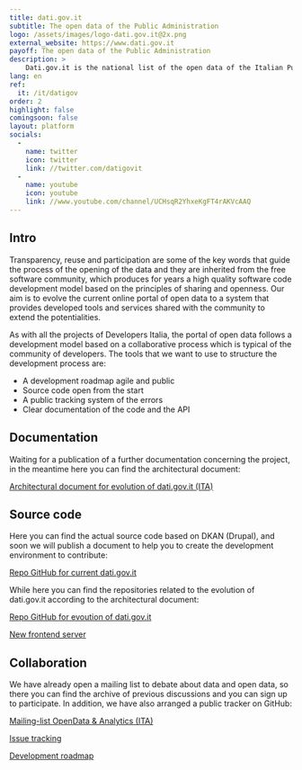 ```yaml
---
title: dati.gov.it
subtitle: The open data of the Public Administration
logo: /assets/images/logo-dati.gov.it@2x.png
external_website: https://www.dati.gov.it
payoff: The open data of the Public Administration
description: >
    Dati.gov.it is the national list of the open data of the Italian Public Administrations.  It has been created with the aim to aggregate in a single portal most of the open data displayed by the various administrations both local and national.
lang: en
ref:
  it: /it/datigov
order: 2
highlight: false
comingsoon: false
layout: platform
socials:
  -
    name: twitter
    icon: twitter
    link: //twitter.com/datigovit
  -
    name: youtube
    icon: youtube
    link: //www.youtube.com/channel/UCHsqR2YhxeKgFT4rAKVcAAQ
---
```


## Intro
Transparency, reuse and participation are some of the key words that guide the process of the opening of the data and they are inherited from the free software community, which produces for years a high quality software code development model based on the principles of sharing and openness.
Our aim is to evolve the current online portal of open data to a system that provides developed tools and services shared with the community to extend the potentialities.

As with all the projects of Developers Italia, the portal of open data follows a development model based on a collaborative process  which is typical of the community of developers. The tools that we want to use to structure the development process are:

  * A development roadmap agile and public
  * Source code open from the start
  * A public tracking system of the errors
  * Clear documentation of the code and the API

## Documentation

Waiting for a publication of a further documentation concerning the project, in the meantime here you can find the architectural document:

[Architectural document for evolution of dati.gov.it (ITA)](https://docs.google.com/document/d/1dCfbpwmkl-U2kreykRY8YXJct6GOe-r_3qjism5wI2Y/edit)


## Source code

Here you can find the actual source code based on DKAN (Drupal), and soon we will publish a document to help you to create the development environment to contribute:

[Repo GitHub for current dati.gov.it](https://github.com/FormezPA/dkan)

While here you can find the repositories related to the evolution of dati.gov.it according to the architectural document:

[Repo GitHub for evoution of dati.gov.it](https://github.com/italia/dati.gov.it)

[New frontend server](https://github.com/italia/dati-frontendserver)


## Collaboration

We have already open a mailing list to debate about data and open data, so there you can find the archive of previous discussions and you can sign up to participate. In addition, we have also arranged a public tracker on GitHub:

[Mailing-list OpenData & Analytics (ITA)](https://groups.google.com/a/teamdigitale.governo.it/forum/#!forum/data)

[Issue tracking](https://github.com/italia/dati.gov.it/issues)

[Development roadmap](https://github.com/italia/dati.gov.it/projects)

